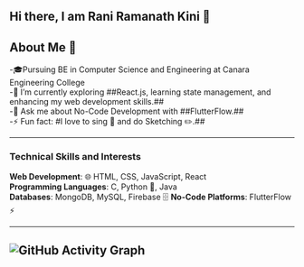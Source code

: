 ## Hi there, I am Rani Ramanath Kini 👋

## About Me 🚀
-🎓Pursuing BE in Computer Science and Engineering at Canara Engineering College  
-🌱 I’m currently exploring ##React.js, learning state management, and enhancing my web development skills.##  
-💬 Ask me about No-Code Development with ##FlutterFlow.##  
-⚡ Fun fact: #I love to sing 🎤 and do Sketching ✏️.##  

---


### Technical Skills and Interests

**Web Development**: 🌐 HTML, CSS, JavaScript, React  
**Programming Languages**: C, Python 🐍, Java  
**Databases**: MongoDB, MySQL, Firebase 🗄️ 
**No-Code Platforms**: FlutterFlow ⚡

---

![GitHub Activity Graph](https://github-readme-activity-graph.vercel.app/graph?username=ranirkini2004&theme=github) 
---


